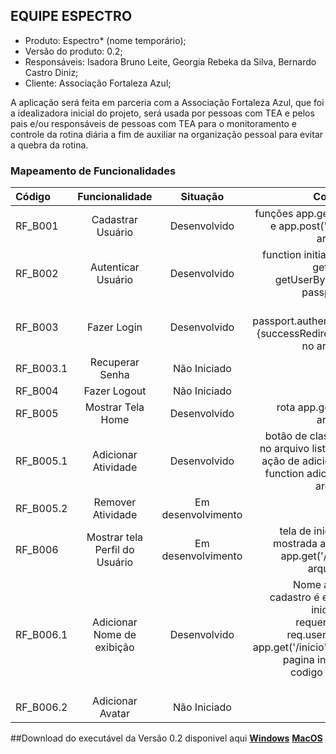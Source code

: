 ## EQUIPE ESPECTRO #
- Produto: Espectro* (nome temporário);
- Versão do produto: 0.2;
- Responsáveis: Isadora Bruno Leite, Georgia Rebeka da Silva,
Bernardo Castro Diniz;
- Cliente: Associação Fortaleza Azul;

A aplicação será feita em parceria com a Associação Fortaleza Azul, que foi a
idealizadora inicial do projeto, será usada por pessoas com TEA e pelos pais e/ou
responsáveis de pessoas com TEA para o monitoramento e controle da rotina diária
a fim de auxiliar na organização pessoal para evitar a quebra da rotina.


### Mapeamento de Funcionalidades

| Código  | Funcionalidade  | Situação |  Codigo/Arquivo|
| :------------ |:---------------:| :-----:| --------:|
| RF_B001      | Cadastrar Usuário | Desenvolvido|funções app.get('/cadastro') e app.post('/cadastro) no arquivo index.js  |
| RF_B002     | Autenticar Usuário       | Desenvolvido |function initialize(passport, getUserByEmail, getUserById) no arquivo passport-config.js |
| RF_B003  | Fazer Login       |    Desenvolvido |função passport.authenticate('local', {successRedirect: '/inicio'...} no arquivo index.js|
| RF_B003.1     | Recuperar Senha | Não Iniciado|    |
| RF_B004     | Fazer Logout       |   Não Iniciado |    |
| RF_B005  | Mostrar Tela Home       |    Desenvolvido|rota app.get('/inicio') no arquivo index.js |
| RF_B005.1     | Adicionar Atividade  | Desenvolvido|botão de classe addTarefa no arquivo listaTarefas.ejs e ação de adicionar tarefa na function adicionaTarefa no arquivo script.js|
| RF_B005.2     | Remover Atividade       |   Em desenvolvimento|      |
| RF_B006 | Mostrar tela Perfil do Usuário       |    Em desenvolvimento | tela de inicio (inicio.ejs) mostrada atraves da rota app.get('/inicio') e pelo arquivo layout.ejs
| RF_B006.1     | Adicionar Nome de exibição      |   Desenvolvido | Nome adicionado no cadastro é exibido na tela inicial através do requerimento name: req.user.name na rota app.get('/inicio') e exibido na pagina inicio.ejs com o codigo Perfil de <%= name%> |
| RF_B006.2  | Adicionar Avatar       |    Não Iniciado |   |

##Download do executável da Versão 0.2 disponivel aqui
**[Windows](https://drive.google.com/file/d/1xmq5NTEs6BIaV2B31DzNkkyka6WpIOXn/view?usp=sharing"Windows")**
**[MacOS](https://drive.google.com/file/d/1xlLzH_Furuog0mBhvVtylXW3-HYNKGlv/view?usp=sharing"MacOS")**

